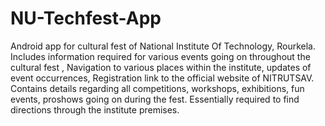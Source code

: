 # NU-Techfest-App
Android app for cultural fest of National Institute Of Technology, Rourkela. Includes information required for various events going on throughout the cultural fest , Navigation to various places within the institute, updates of event occurrences, Registration link to the official website of NITRUTSAV. Contains details regarding all competitions, workshops, exhibitions, fun events, proshows going on during the fest. Essentially required to find directions through the institute premises.
